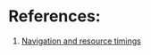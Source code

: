 
# References:

1. [Navigation and resource timings](https://developer.mozilla.org/en-US/docs/Web/Performance/Navigation_and_resource_timings)